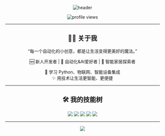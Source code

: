 <!-- 主页顶部动效或背景（可选） -->
<p align="center">
  <img src="https://capsule-render.vercel.app/api?type=waving&color=0:41BDF5,100:a1ffce&height=200&section=header&text=Welcome%20to%20My%20GitHub!&fontSize=40&fontAlignY=35&desc=自动化%20·%20AI%20·%20智能家居&descSize=20&descAlign=65" alt="header" />
</p>

<p align="center">
  <img src="https://komarev.com/ghpvc/?username=Allen-DevLab&color=41BDF5" alt="profile views" />
</p>

---

<h2 align="center">🧑‍💻 关于我</h2>

<p align="center">
  “每一个自动化的小创意，都是让生活变得更美好的魔法。”
</p>

<p align="center">
  🆕 新人开发者 | 🤖 自动化&AI爱好者 | 🏡 智能家居探索者
</p>
<p align="center">
  🌱 学习 Python、物联网、智能设备集成<br>
  ✨ 用技术让生活更智能、更便捷
</p>

---

<h2 align="center">🛠️ 我的技能树</h2>

<p align="center">
  <img src="https://img.shields.io/badge/Python-3776AB?style=for-the-badge&logo=python&logoColor=white"/>
  <img src="https://img.shields.io/badge/Home%20Assistant-41BDF5?style=for-the-badge&logo=home-assistant&logoColor=white"/>
  <img src="https://img.shields.io/badge/Raspberry%20Pi-C51A4A?style=for-the-badge&logo=raspberry-pi&logoColor=white"/>
  <img src="https://img.shields.io/badge/Automation-FFD43B?style=for-the-badge&logo=autodesk&logoColor=black"/>
  <img src="https://img.shields.io/badge/AI-FF6F00?style=for-the-badge"/>
</p>

---
  
<p align="center">
  <img src="https://capsule-render.vercel.app/api?type=waving&color=0:a1ffce,100:41BDF5&height=120&section=footer"/>
</p>
